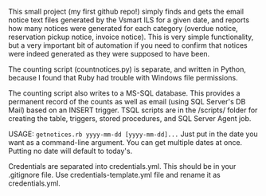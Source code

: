This small project (my first github repo!) simply finds and gets the email notice text files generated by the Vsmart ILS for a given date, and reports how many notices were generated for each category (overdue notice, reservation pickup notice, invoice notice). This is very simple functionality, but a very important bit of automation if you need to confirm that notices were indeed generated as they were supposed to have been.

The counting script (countnotices.py) is separate, and written in Python, because I found that Ruby had trouble with Windows file permissions.

The counting script also writes to a MS-SQL database. This provides a permanent record of the counts as well as email (using SQL Server's DB Mail) based on an INSERT trigger. TSQL scripts are in the /scripts/ folder for creating the table, triggers, stored procedures, and SQL Server Agent job. 

USAGE: `getnotices.rb yyyy-mm-dd [yyyy-mm-dd]...`
Just put in the date you want as a command-line argument. You can get multiple dates at once. Putting no date will default to today's.

Credentials are separated into credentials.yml. This should be in your .gitignore file. Use credentials-template.yml file and rename it as credentials.yml.